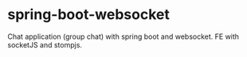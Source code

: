 # spring-boot-websocket

Chat application (group chat) with spring boot and websocket.
FE with socketJS and stompjs.

